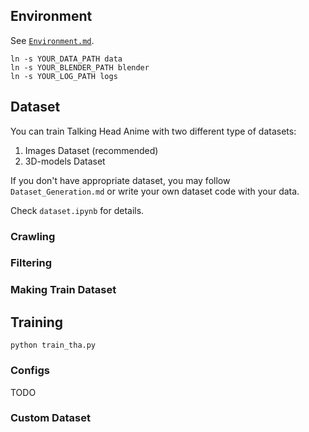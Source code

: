 ## Environment

See [`Environment.md`](./Environment.md).

```shell
ln -s YOUR_DATA_PATH data
ln -s YOUR_BLENDER_PATH blender
ln -s YOUR_LOG_PATH logs
```

## Dataset

You can train Talking Head Anime with two different type of datasets:

1. Images Dataset (recommended)
2. 3D-models Dataset

If you don't have appropriate dataset, you may follow `Dataset_Generation.md` or write your own dataset code with your
data.

Check `dataset.ipynb` for details.

### Crawling

### Filtering

### Making Train Dataset

## Training

`python train_tha.py`

### Configs

TODO

### Custom Dataset